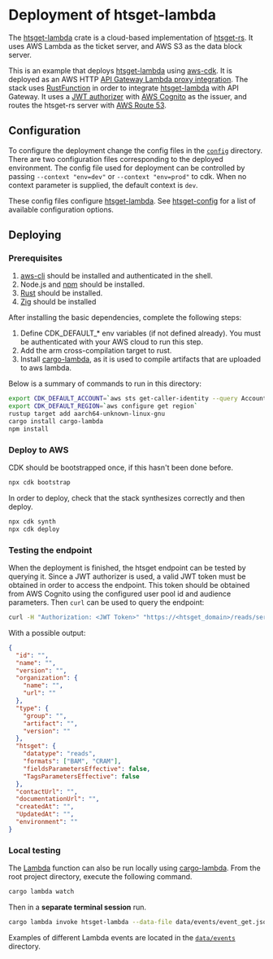 # Deployment of htsget-lambda

The [htsget-lambda] crate is a cloud-based implementation of [htsget-rs]. It uses AWS Lambda as the ticket server, and AWS S3 as the data block server.

This is an example that deploys [htsget-lambda] using [aws-cdk]. It is deployed as an AWS HTTP [API Gateway Lambda proxy
integration][aws-api-gateway]. The stack uses [RustFunction][rust-function] in order to integrate [htsget-lambda]
with API Gateway. It uses a [JWT authorizer][jwt-authorizer] with [AWS Cognito][aws-cognito] as the issuer, and routes
the htsget-rs server with [AWS Route 53][route-53].

## Configuration

To configure the deployment change the config files in the [`config`][config] directory. There are two configuration files
corresponding to the deployed environment. The config file used for deployment can be controlled by passing `--context "env=dev"` or
`--context "env=prod"` to cdk. When no context parameter is supplied, the default context is `dev`.

These config files configure [htsget-lambda]. See [htsget-config] for a list of available configuration options.

## Deploying

### Prerequisites

1. [aws-cli] should be installed and authenticated in the shell.
1. Node.js and [npm] should be installed.
1. [Rust][rust] should be installed.
1. [Zig][zig] should be installed

After installing the basic dependencies, complete the following steps:

1. Define CDK\_DEFAULT\_* env variables (if not defined already). You must be authenticated with your AWS cloud to run this step.
1. Add the arm cross-compilation target to rust.
1. Install [cargo-lambda], as it is used to compile artifacts that are uploaded to aws lambda.

Below is a summary of commands to run in this directory:

```sh
export CDK_DEFAULT_ACCOUNT=`aws sts get-caller-identity --query Account --output text`
export CDK_DEFAULT_REGION=`aws configure get region`
rustup target add aarch64-unknown-linux-gnu
cargo install cargo-lambda
npm install
```

### Deploy to AWS

CDK should be bootstrapped once, if this hasn't been done before.

```sh
npx cdk bootstrap
```

In order to deploy, check that the stack synthesizes correctly and then deploy.

```sh
npx cdk synth
npx cdk deploy
```

### Testing the endpoint

When the deployment is finished, the htsget endpoint can be tested by querying it. Since a JWT authorizer is used,
a valid JWT token must be obtained in order to access the endpoint. This token should be obtained from AWS Cognito using
the configured user pool id and audience parameters. Then `curl` can be used to query the endpoint:

```sh
curl -H "Authorization: <JWT Token>" "https://<htsget_domain>/reads/service-info"
```

With a possible output:

```json
{
  "id": "",
  "name": "",
  "version": "",
  "organization": {
    "name": "",
    "url": ""
  },
  "type": {
    "group": "",
    "artifact": "",
    "version": ""
  },
  "htsget": {
    "datatype": "reads",
    "formats": ["BAM", "CRAM"],
    "fieldsParametersEffective": false,
    "TagsParametersEffective": false
  },
  "contactUrl": "",
  "documentationUrl": "",
  "createdAt": "",
  "UpdatedAt": "",
  "environment": ""
}
```

[awscurl]: https://github.com/okigan/awscurl

### Local testing

The [Lambda][htsget-lambda] function can also be run locally using [cargo-lambda]. From the root project directory, execute the following command.

```sh
cargo lambda watch
```

Then in a **separate terminal session** run.

```sh
cargo lambda invoke htsget-lambda --data-file data/events/event_get.json
```

Examples of different Lambda events are located in the [`data/events`][data-events] directory.

[htsget-lambda]: ../htsget-lambda
[cargo-lambda]: https://github.com/cargo-lambda/cargo-lambda
[data-events]: ../data/events
[htsget-rs]: https://github.com/umccr/htsget-rs
[htsget-lambda]: ../htsget-lambda
[htsget-config]: ../htsget-config
[config]: config
[aws-cdk]: https://docs.aws.amazon.com/cdk/v2/guide/getting_started.html
[cdk-context]: https://docs.aws.amazon.com/cdk/v2/guide/context.html
[cdk-lookup-value]: https://docs.aws.amazon.com/cdk/api/v2/docs/aws-cdk-lib.aws_ssm.StringParameter.html#static-valuewbrfromwbrlookupscope-parametername
[cdk-json]: cdk.json
[aws-ssm]: https://docs.aws.amazon.com/systems-manager/latest/userguide/systems-manager-parameter-store.html
[aws-api-gateway]: https://docs.aws.amazon.com/apigateway/latest/developerguide/http-api-develop-integrations-lambda.html
[aws-cognito]: https://docs.aws.amazon.com/cognito/latest/developerguide/cognito-user-identity-pools.html
[jwt-authorizer]: https://docs.aws.amazon.com/apigateway/latest/developerguide/http-api-jwt-authorizer.html
[jwt-audience]: https://docs.aws.amazon.com/apigatewayv2/latest/api-reference/apis-apiid-authorizers-authorizerid.html#apis-apiid-authorizers-authorizerid-model-jwtconfiguration
[route-53]: https://docs.aws.amazon.com/Route53/latest/DeveloperGuide/Welcome.html
[rust-function]: https://www.npmjs.com/package/rust.aws-cdk-lambda
[aws-cdk]: https://docs.aws.amazon.com/cdk/v2/guide/getting_started.html
[aws-cli]: https://docs.aws.amazon.com/cli/latest/userguide/getting-started-install.html
[npm]: https://docs.npmjs.com/downloading-and-installing-node-js-and-npm
[rust]: https://www.rust-lang.org/tools/install
[zig]: https://ziglang.org/
[zig-getting-started]: https://ziglang.org/learn/getting-started/
